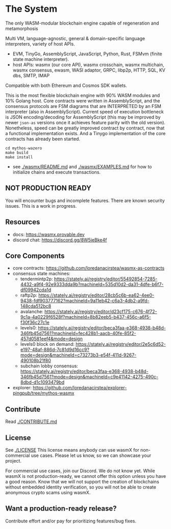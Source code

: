 # The System

The only WASM-modular blockchain engine capable of regeneration and metamorphosis

Multi VM, language-agnostic, general & domain-specific language interpreters, variety of host APIs.
* EVM, TinyGo, AssemblyScript, JavaScript, Python, Rust, FSMvm (finite state machine interpreter).
* host APIs: wasmx (our core API), wasmx crosschain, wasmx multichain, wasmx consensus, ewasm, WASI adaptor, GRPC, libp2p, HTTP, SQL, KV dbs, SMTP, IMAP

Compatible with both Ethereum and Cosmos SDK wallets.

This is the most flexible blockchain engine with 90% WASM modules and 10% Golang host.
Core contracts were written in AssemblyScript, and the consensus protocols are FSM diagrams that are INTERPRETED by an FSM interpreter (also in AssemblyScript). Current speed of execution bottleneck is JSON encoding/decoding for AssemblyScript (this may be improved by newer `json-as` versions once it achieves feature parity with the old version). Nonetheless, speed can be greatly improved contract by contract, now that a functional implementation exists. And a Tinygo implementation of the core contracts has already been started.

```
cd mythos-wazero
make build
make install
```

* see [./wasmx/README.md](./wasmx/README.md) and [./wasmx/EXAMPLES.md](./wasmx/EXAMPLES.md) for how to initialize chains and execute transactions.

## NOT PRODUCTION READY

You will encounter bugs and incomplete features.
There are known security issues. This is a work in progress.

## Resources

* docs: https://wasmx.provable.dev
* discord chat: https://discord.gg/8W5jeBke4f

## Core Components

* core contracts: https://github.com/loredanacirstea/wasmx-as-contracts
* consensus state machines:
    * tendermintp2p: https://stately.ai/registry/editor/55492854-7285-4432-a9f4-92e9333dda9b?machineId=535d10d2-da31-4dfe-b6f7-df09942cda1d
    * raftp2p: https://stately.ai/registry/editor/28cb5c6b-ea62-4ee0-9438-fdf903777162?machineId=9a11eb42-c6a3-4db2-a9fd-148cda512bc8
    * avalanche: https://stately.ai/registry/editor/d23cf175-c676-4f72-9c1a-4a0229f6528f?machineId=8b82eeb5-b437-456c-a6f5-f30f36c27c1e
    * levels0: https://stately.ai/registry/editor/beca3faa-e368-4938-b48d-346fb45d7561?machineId=fec428b1-aacb-40fe-85f2-457d0581eef4&mode=design
    * levels0 block on demand: https://stately.ai/registry/editor/2e5c6d52-e197-48af-886d-7c81d9d16cc9?mode=design&machineId=c73273b3-e54f-411d-9267-490108b21f80
    * subchain lobby consensus: https://stately.ai/registry/editor/beca3faa-e368-4938-b48d-346fb45d7561?mode=design&machineId=c9e41142-4275-490c-8dbd-d1c1093479bd
* explorer: https://github.com/loredanacirstea/explorer-pingpub/tree/mythos-wasmx

## Contribute

Read [./CONTRIBUTE.md](./CONTRIBUTE.md)

## License

See [./LICENSE](./LICENSE)
This license means anybody can use wasmX for non-commercial use cases. Please let us know, so we can showcase your project.

For commercial use cases, join our Discord. We do not know yet. While wasmX is not production-ready, we cannot offer this option unless you have a good reason. Know that we will not support the creation of blockchains without embedded identity verification, so you will not be able to create anonymous crypto scams using wasmX.

## Want a production-ready release?

Contribute effort and/or pay for prioritizing features/bug fixes.
